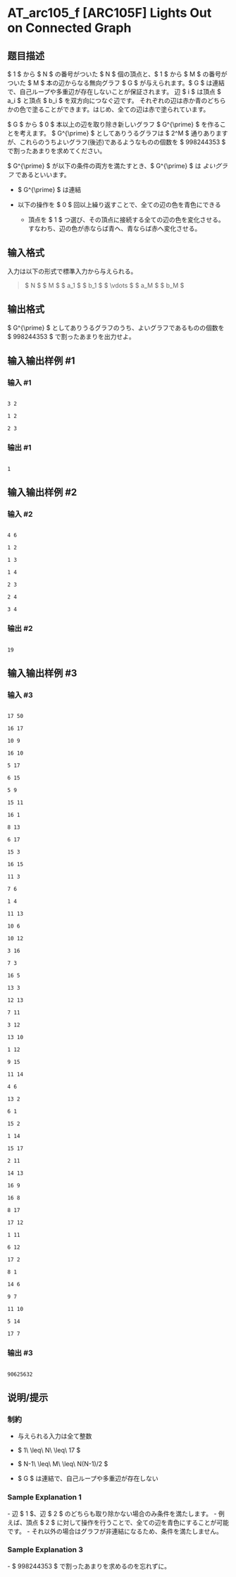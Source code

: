 # AT_arc105_f [ARC105F] Lights Out on Connected Graph

## 题目描述

[problemUrl]: https://atcoder.jp/contests/arc105/tasks/arc105_f

$ 1 $ から $ N $ の番号がついた $ N $ 個の頂点と、$ 1 $ から $ M $ の番号がついた $ M $ 本の辺からなる無向グラフ $ G $ が与えられます。$ G $ は連結で、自己ループや多重辺が存在しないことが保証されます。 辺 $ i $ は頂点 $ a_i $ と頂点 $ b_i $ を双方向につなぐ辺です。 それぞれの辺は赤か青のどちらかの色で塗ることができます。はじめ、全ての辺は赤で塗られています。

$ G $ から $ 0 $ 本以上の辺を取り除き新しいグラフ $ G^{\prime} $ を作ることを考えます。 $ G^{\prime} $ としてありうるグラフは $ 2^M $ 通りありますが、これらのうちよいグラフ(後述)であるようなものの個数を $ 998244353 $ で割ったあまりを求めてください。

$ G^{\prime} $ が以下の条件の両方を満たすとき、$ G^{\prime} $ は *よいグラフ* であるといいます。

- $ G^{\prime} $ は連結
- 以下の操作を $ 0 $ 回以上繰り返すことで、全ての辺の色を青色にできる
  - 頂点を $ 1 $ つ選び、その頂点に接続する全ての辺の色を変化させる。すなわち、辺の色が赤ならば青へ、青ならば赤へ変化させる。

## 输入格式

入力は以下の形式で標準入力から与えられる。

> $ N $ $ M $ $ a_1 $ $ b_1 $ $ \vdots $ $ a_M $ $ b_M $

## 输出格式

$ G^{\prime} $ としてありうるグラフのうち、よいグラフであるものの個数を $ 998244353 $ で割ったあまりを出力せよ。

## 输入输出样例 #1

### 输入 #1

```
3 2
1 2
2 3
```

### 输出 #1

```
1
```

## 输入输出样例 #2

### 输入 #2

```
4 6
1 2
1 3
1 4
2 3
2 4
3 4
```

### 输出 #2

```
19
```

## 输入输出样例 #3

### 输入 #3

```
17 50
16 17
10 9
16 10
5 17
6 15
5 9
15 11
16 1
8 13
6 17
15 3
16 15
11 3
7 6
1 4
11 13
10 6
10 12
3 16
7 3
16 5
13 3
12 13
7 11
3 12
13 10
1 12
9 15
11 14
4 6
13 2
6 1
15 2
1 14
15 17
2 11
14 13
16 9
16 8
8 17
17 12
1 11
6 12
17 2
8 1
14 6
9 7
11 10
5 14
17 7
```

### 输出 #3

```
90625632
```

## 说明/提示

### 制約

- 与えられる入力は全て整数
- $ 1\ \leq\ N\ \leq\ 17 $
- $ N-1\ \leq\ M\ \leq\ N(N-1)/2 $
- $ G $ は連結で、自己ループや多重辺が存在しない

### Sample Explanation 1

\- 辺 $ 1 $、辺 $ 2 $ のどちらも取り除かない場合のみ条件を満たします。 - 例えば、頂点 $ 2 $ に対して操作を行うことで、全ての辺を青色にすることが可能です。 - それ以外の場合はグラフが非連結になるため、条件を満たしません。

### Sample Explanation 3

\- $ 998244353 $ で割ったあまりを求めるのを忘れずに。